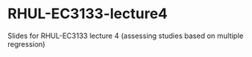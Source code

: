 # RHUL-EC3133-lecture4
Slides for RHUL-EC3133 lecture 4 (assessing studies based on multiple regression)
